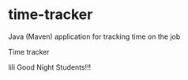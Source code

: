 # time-tracker
Java (Maven) application for tracking time on the job

Time tracker

lili Good Night Students!!!
